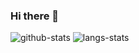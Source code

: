 ### Hi there 👋
![github-stats](https://github-readme-stats.vercel.app/api?username=yanjiemao&show_icons=true&line_height=26&hide_title=true)
![langs-stats](https://github-readme-stats.vercel.app/api/top-langs/?username=yanjiemao&layout=compact)

<!--
**YanJieMao/yanjiemao** is a ✨ _special_ ✨ repository because its `README.md` (this file) appears on your GitHub profile.

Here are some ideas to get you started:

- 🔭 I’m currently working on ...
- 🌱 I’m currently learning ...
- 👯 I’m looking to collaborate on ...
- 🤔 I’m looking for help with ...
- 💬 Ask me about ...
- 📫 How to reach me: ...
- 😄 Pronouns: ...
- ⚡ Fun fact: ...
-->
